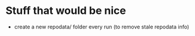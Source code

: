 # Stuff that would be nice

* create a new repodata/ folder every run (to remove stale repodata info)
